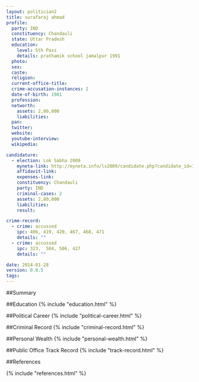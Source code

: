 ```yaml
---
layout: politician2
title: surafaraj ahmad
profile: 
  party: IND
  constituency: Chandauli
  state: Uttar Pradesh
  education: 
    level: 5th Pass
    details: prathamik school jamalpur 1991
  photo: 
  sex: 
  caste: 
  religion: 
  current-office-title: 
  crime-accusation-instances: 2
  date-of-birth: 1981
  profession: 
  networth: 
    assets: 2,80,000
    liabilities: 
  pan: 
  twitter: 
  website: 
  youtube-interview: 
  wikipedia: 

candidature: 
  - election: Lok Sabha 2009
    myneta-link: http://myneta.info/ls2009/candidate.php?candidate_id=1882
    affidavit-link: 
    expenses-link: 
    constituency: Chandauli 
    party: IND
    criminal-cases: 2
    assets: 2,80,000
    liabilities: 
    result:  

crime-record: 
  - crime: accussed
    ipc: 406, 419, 420, 467, 468, 471
    details: "" 
  - crime: accussed
    ipc: 323,  504, 506, 427
    details: "" 

date: 2014-01-28
version: 0.0.5
tags: 
---
```

##Summary


##Education
{% include "education.html" %}


##Political Career
{% include "political-career.html" %}


##Criminal Record
{% include "criminal-record.html" %}


##Personal Wealth
{% include "personal-wealth.html" %}


##Public Office Track Record
{% include "track-record.html" %}


##References


{% include "references.html" %}